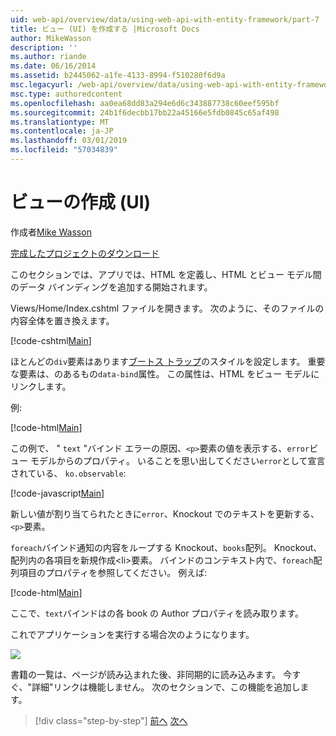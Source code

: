 ```yaml
---
uid: web-api/overview/data/using-web-api-with-entity-framework/part-7
title: ビュー (UI) を作成する |Microsoft Docs
author: MikeWasson
description: ''
ms.author: riande
ms.date: 06/16/2014
ms.assetid: b2445062-a1fe-4133-8994-f510280f6d9a
msc.legacyurl: /web-api/overview/data/using-web-api-with-entity-framework/part-7
msc.type: authoredcontent
ms.openlocfilehash: aa0ea68dd83a294e6d6c343887738c60eef595bf
ms.sourcegitcommit: 24b1f6decbb17bb22a45166e5fdb0845c65af498
ms.translationtype: MT
ms.contentlocale: ja-JP
ms.lasthandoff: 03/01/2019
ms.locfileid: "57034839"
---
```

<a name="create-the-view-ui"></a>ビューの作成 (UI)
====================
作成者[Mike Wasson](https://github.com/MikeWasson)

[完成したプロジェクトのダウンロード](https://github.com/MikeWasson/BookService)

このセクションでは、アプリでは、HTML を定義し、HTML とビュー モデル間のデータ バインディングを追加する開始されます。

Views/Home/Index.cshtml ファイルを開きます。 次のように、そのファイルの内容全体を置き換えます。

[!code-cshtml[Main](part-7/samples/sample1.cshtml)]

ほとんどの`div`要素はあります[ブートス トラップ](http://getbootstrap.com/)のスタイルを設定します。 重要な要素は、のあるもの`data-bind`属性。 この属性は、HTML をビュー モデルにリンクします。

例:

[!code-html[Main](part-7/samples/sample2.html)]

この例で、 &quot; `text` &quot;バインド エラーの原因、`<p>`要素の値を表示する、`error`ビュー モデルからのプロパティ。 いることを思い出してください`error`として宣言されている、 `ko.observable`:

[!code-javascript[Main](part-7/samples/sample3.js)]

新しい値が割り当てられたときに`error`、Knockout でのテキストを更新する、`<p>`要素。

`foreach`バインド通知の内容をループする Knockout、`books`配列。 Knockout、配列内の各項目を新規作成&lt;li&gt;要素。 バインドのコンテキスト内で、`foreach`配列項目のプロパティを参照してください。 例えば:

[!code-html[Main](part-7/samples/sample4.html)]

ここで、`text`バインドはの各 book の Author プロパティを読み取ります。

これでアプリケーションを実行する場合次のようになります。

![](part-7/_static/image1.png)

書籍の一覧は、ページが読み込まれた後、非同期的に読み込みます。 今すぐ、&quot;詳細&quot;リンクは機能しません。 次のセクションで、この機能を追加します。

> [!div class="step-by-step"]
> [前へ](part-6.md)
> [次へ](part-8.md)
